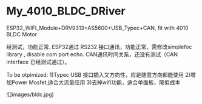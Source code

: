 # My_4010_BLDC_DRiver
ESP32_WIFI_Module+DRV9313+AS5600+USB_Typec+CAN, fit with 4010 BLDC Motor

经测试，功能正常. ESP32通过 RS232 接口通讯，功能正常，需修改simplefoc library , disable com port echo. CAN通讯时间关系，还没有测试（CAN interface 已经测试通过）。

To be otpimized: 
1)Typec USB 接口插入又方向性，应是随意方向都能使用 
2)增加Power Mosfet,适合大流量应用 
3)去掉wifi功能，适合单面板，降低成本

![]images/bldc.jpg)
